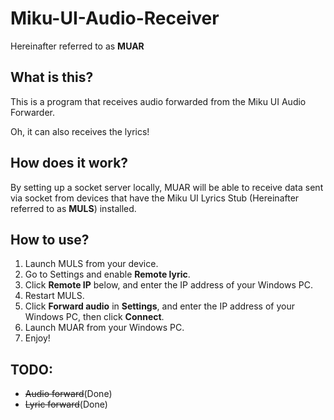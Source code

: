 # Miku-UI-Audio-Receiver
Hereinafter referred to as **MUAR**

## What is this?
This is a program that receives audio forwarded from the Miku UI Audio Forwarder.

Oh, it can also receives the lyrics!

## How does it work?
By setting up a socket server locally, MUAR will be able to receive data sent via socket from devices that have the Miku UI Lyrics Stub (Hereinafter referred to as **MULS**) installed.

## How to use?
1. Launch MULS from your device.
2. Go to Settings and enable **Remote lyric**.
3. Click **Remote IP** below, and enter the IP address of your Windows PC.
4. Restart MULS.
5. Click **Forward audio** in **Settings**, and enter the IP address of your Windows PC, then click **Connect**.
6. Launch MUAR from your Windows PC.
7. Enjoy!

## TODO:
- ~~Audio forward~~(Done)
- ~~Lyric forward~~(Done)
